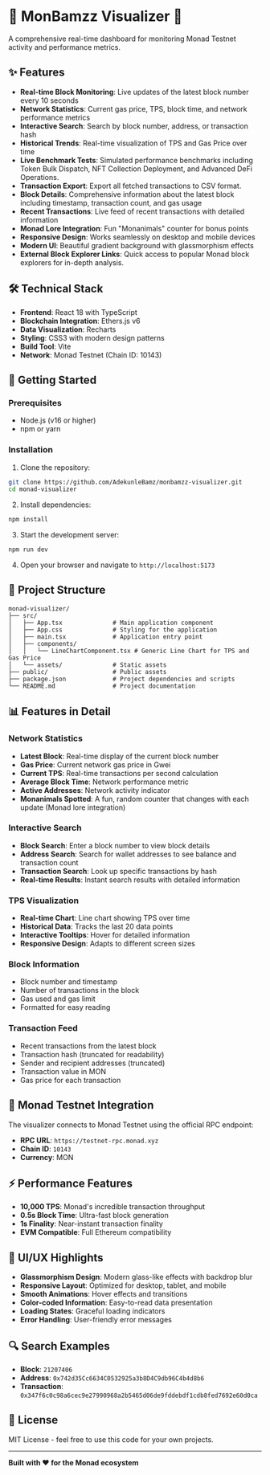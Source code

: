 # 🐒 MonBamzz Visualizer 🚀

A comprehensive real-time dashboard for monitoring Monad Testnet activity and performance metrics.

## ✨ Features

- **Real-time Block Monitoring**: Live updates of the latest block number every 10 seconds
- **Network Statistics**: Current gas price, TPS, block time, and network performance metrics
- **Interactive Search**: Search by block number, address, or transaction hash
- **Historical Trends**: Real-time visualization of TPS and Gas Price over time
- **Live Benchmark Tests**: Simulated performance benchmarks including Token Bulk Dispatch, NFT Collection Deployment, and Advanced DeFi Operations.
- **Transaction Export**: Export all fetched transactions to CSV format.
- **Block Details**: Comprehensive information about the latest block including timestamp, transaction count, and gas usage
- **Recent Transactions**: Live feed of recent transactions with detailed information
- **Monad Lore Integration**: Fun "Monanimals" counter for bonus points
- **Responsive Design**: Works seamlessly on desktop and mobile devices
- **Modern UI**: Beautiful gradient background with glassmorphism effects
- **External Block Explorer Links**: Quick access to popular Monad block explorers for in-depth analysis.

## 🛠️ Technical Stack

- **Frontend**: React 18 with TypeScript
- **Blockchain Integration**: Ethers.js v6
- **Data Visualization**: Recharts
- **Styling**: CSS3 with modern design patterns
- **Build Tool**: Vite
- **Network**: Monad Testnet (Chain ID: 10143)

## 🚀 Getting Started

### Prerequisites

- Node.js (v16 or higher)
- npm or yarn

### Installation

1. Clone the repository:
```bash
git clone https://github.com/AdekunleBamz/monbamzz-visualizer.git
cd monad-visualizer
```

2. Install dependencies:
```bash
npm install
```

3. Start the development server:
```bash
npm run dev
```

4. Open your browser and navigate to `http://localhost:5173`

## 📁 Project Structure

```
monad-visualizer/
├── src/
│   ├── App.tsx              # Main application component
│   ├── App.css              # Styling for the application
│   ├── main.tsx             # Application entry point
│   ├── components/
│   │   └── LineChartComponent.tsx # Generic Line Chart for TPS and Gas Price
│   └── assets/              # Static assets
├── public/                  # Public assets
├── package.json             # Project dependencies and scripts
└── README.md                # Project documentation
```

## 📊 Features in Detail

### Network Statistics
- **Latest Block**: Real-time display of the current block number
- **Gas Price**: Current network gas price in Gwei
- **Current TPS**: Real-time transactions per second calculation
- **Average Block Time**: Network performance metric
- **Active Addresses**: Network activity indicator
- **Monanimals Spotted**: A fun, random counter that changes with each update (Monad lore integration)

### Interactive Search
- **Block Search**: Enter a block number to view block details
- **Address Search**: Search for wallet addresses to see balance and transaction count
- **Transaction Search**: Look up specific transactions by hash
- **Real-time Results**: Instant search results with detailed information

### TPS Visualization
- **Real-time Chart**: Line chart showing TPS over time
- **Historical Data**: Tracks the last 20 data points
- **Interactive Tooltips**: Hover for detailed information
- **Responsive Design**: Adapts to different screen sizes

### Block Information
- Block number and timestamp
- Number of transactions in the block
- Gas used and gas limit
- Formatted for easy reading

### Transaction Feed
- Recent transactions from the latest block
- Transaction hash (truncated for readability)
- Sender and recipient addresses (truncated)
- Transaction value in MON
- Gas price for each transaction

## 🔗 Monad Testnet Integration

The visualizer connects to Monad Testnet using the official RPC endpoint:
- **RPC URL**: `https://testnet-rpc.monad.xyz`
- **Chain ID**: `10143`
- **Currency**: MON

## ⚡ Performance Features

- **10,000 TPS**: Monad's incredible transaction throughput
- **0.5s Block Time**: Ultra-fast block generation
- **1s Finality**: Near-instant transaction finality
- **EVM Compatible**: Full Ethereum compatibility

## 🎨 UI/UX Highlights

- **Glassmorphism Design**: Modern glass-like effects with backdrop blur
- **Responsive Layout**: Optimized for desktop, tablet, and mobile
- **Smooth Animations**: Hover effects and transitions
- **Color-coded Information**: Easy-to-read data presentation
- **Loading States**: Graceful loading indicators
- **Error Handling**: User-friendly error messages

## 🔍 Search Examples

- **Block**: `21207406`
- **Address**: `0x742d35Cc6634C0532925a3b8D4C9db96C4b4d8b6`
- **Transaction**: `0x347f6c0c98a6cec9e27990968a2b5465d06de9fddebdf1cdb8fed7692e60d0ca`

## 📄 License

MIT License - feel free to use this code for your own projects.

---

**Built with ❤️ for the Monad ecosystem**
